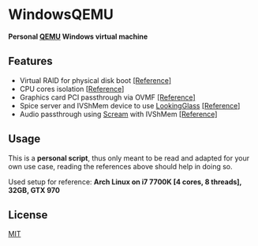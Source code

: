 # WindowsQEMU

**Personal [QEMU](https://www.qemu.org/) Windows virtual machine**
## Features
- Virtual RAID for physical disk boot [[Reference]](https://lejenome.tik.tn/post/boot-physical-windows-inside-qemu-guest-machine)
- CPU cores isolation [[Reference]()]
- Graphics card PCI passthrough via OVMF [[Reference]](https://wiki.archlinux.org/title/PCI_passthrough_via_OVMF)
- Spice server and IVShMem device to use [LookingGlass](https://github.com/gnif/LookingGlass) [[Reference]](https://wiki.archlinux.org/title/PCI_passthrough_via_OVMF#Using_Looking_Glass_to_stream_guest_screen_to_the_host)
- Audio passthrough using [Scream](https://github.com/duncanthrax/scream) with IVShMem [[Reference]](https://wiki.archlinux.org/title/PCI_passthrough_via_OVMF#Adding_the_IVSHMEM_device_to_use_Scream_with_IVSHMEM)

## Usage

This is a **personal script**, thus only meant to be read and adapted for your own use case, reading the references above should help in doing so.

Used setup for reference: **Arch Linux on i7 7700K [4 cores, 8 threads], 32GB, GTX 970**

## License
[MIT](https://choosealicense.com/licenses/mit/)